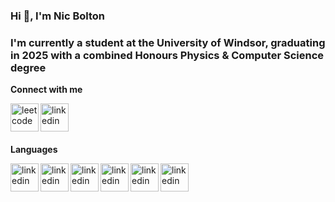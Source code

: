 ### Hi 👋, I'm Nic Bolton

### I'm currently a student at the University of Windsor, graduating in 2025 with a combined Honours Physics & Computer Science degree



**Connect with me**

<a href="https://leetcode.com/bolst/">
  <img align="left" alt="leetcode" width="45px" src="https://cdn.iconscout.com/icon/free/png-256/free-leetcode-3628885-3030025.png" />
</a>
<a href="https://www.linkedin.com/in/nicbolt/">
  <img align="left" alt="linkedin" width="45px" src="https://upload.wikimedia.org/wikipedia/commons/thumb/c/ca/LinkedIn_logo_initials.png/640px-LinkedIn_logo_initials.png" />
</a>

<br/><br/><br/>

**Languages**

<img align="left" alt="linkedin" width="45px" src="https://cdn.iconscout.com/icon/free/png-512/free-java-59-1174952.png?f=webp&w=256" />
<img align="left" alt="linkedin" width="45px" src="https://cdn4.iconfinder.com/data/icons/logos-and-brands/512/267_Python_logo-512.png" />
<img align="left" alt="linkedin" width="45px" src="https://cdn.iconscout.com/icon/free/png-512/free-cplusplus-1-1175244.png?f=webp&w=256" />
<img align="left" alt="linkedin" width="45px" src="https://cdn.iconscout.com/icon/free/png-512/free-csharp-1-1175241.png?f=webp&w=256" />
<img align="left" alt="linkedin" width="45px" src="https://cdn.iconscout.com/icon/free/png-512/free-html5-40-1175193.png?f=webp&w=256" />
<img align="left" alt="linkedin" width="45px" src="https://cdn.iconscout.com/icon/free/png-512/free-css3-11-1175239.png?f=webp&w=256" />


<!--
**bolst/bolst** is a ✨ _special_ ✨ repository because its `README.md` (this file) appears on your GitHub profile.

Here are some ideas to get you started:

- 🔭 I’m currently working on ...
- 🌱 I’m currently learning ...
- 👯 I’m looking to collaborate on ...
- 🤔 I’m looking for help with ...
- 💬 Ask me about ...
- 📫 How to reach me: ...
- 😄 Pronouns: ...
- ⚡ Fun fact: ...
-->
